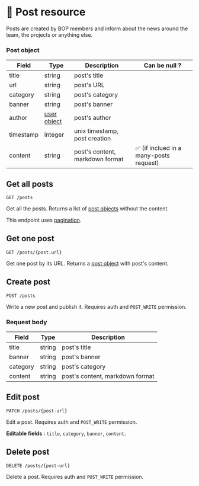# 📰 Post resource

Posts are created by BOP members and inform about the news around the team, the projects or anything else.

### Post object

| Field     | Type                               | Description                     | Can be null ?                           |
| --------- | ---------------------------------- | ------------------------------- | --------------------------------------- |
| title     | string                             | post's title                    |                                         |
| url       | string                             | post's URL                      |                                         |
| category  | string                             | post's category                 |                                         |
| banner    | string                             | post's banner                   |                                         |
| author    | [user object](User.md#user-object) | post's author                   |                                         |
| timestamp | integer                            | unix timestamp, post creation   |                                         |
| content   | string                             | post's content, markdown format | ✅ (if inclued in a many-posts request) |

## Get all posts

`GET /posts`

Get all the posts. Returns a list of [post objects](#post-object) without the content.

This endpoint uses [pagination](../topics/Pagination.md).

## Get one post

`GET /posts/{post.url}`

Get one post by its URL. Returns a [post object](#post-object) with post's content.

## Create post

`POST /posts`

Write a new post and publish it. Requires auth and `POST_WRITE` permission.

### Request body

| Field    | Type   | Description                     |
| -------- | ------ | ------------------------------- |
| title    | string | post's title                    |
| banner   | string | post's banner                   |
| category | string | post's category                 |
| content  | string | post's content, markdown format |

## Edit post

`PATCH /posts/{post-url}`

Edit a post. Requires auth and `POST_WRITE` permission.

**Editable fields :** `title`, `category`, `banner`, `content`.

## Delete post

`DELETE /posts/{post-url}`

Delete a post. Requires auth and `POST_WRITE` permission.
